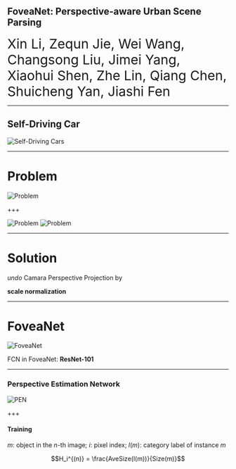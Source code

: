 ## FoveaNet: Perspective-aware Urban Scene Parsing
<span style="font-size:30px"> Xin Li, Zequn Jie, Wei Wang, Changsong Liu, Jimei Yang, Xiaohui Shen, Zhe Lin, Qiang Chen, Shuicheng Yan, Jiashi Fen</span>

---

## Self-Driving Car

![Self-Driving Cars](assets/md/assets/self-driving.gif)

---

# Problem
![Problem](assets/md/assets/problem_1.png)

+++

![Problem](assets/md/assets/problem_2.png)
![Problem](assets/md/assets/problem_3.png)

---

# Solution

*undo* Camara Perspective Projection by 

**scale normalization**

---

# FoveaNet

![FoveaNet](assets/md/assets/foveanet.png)

FCN in FoveaNet: **ResNet-101**

---

### Perspective Estimation Network

![PEN](assets/md/assets/pen.png)

+++

#### Training

$m$: object in the $n$-th image; $i$: pixel index; $l(m)$: category label of instance $m$

$$H_i^{(n)} = \frac{AveSize(l(m))}{Size(m)}$$

